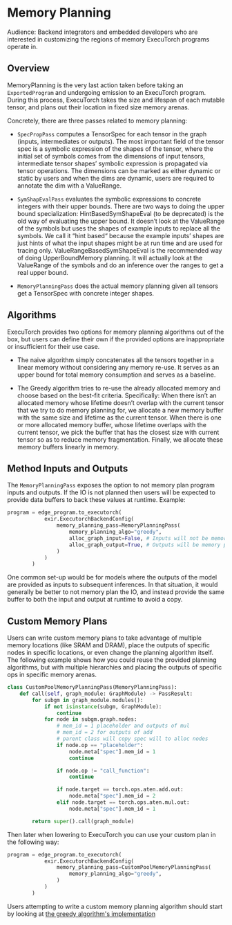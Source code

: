# Memory Planning

Audience: Backend integrators and embedded developers who are interested in customizing the regions of memory ExecuTorch programs operate in.

## Overview

MemoryPlanning is the very last action taken before taking an `ExportedProgram` and undergoing emission to an ExecuTorch program. During this process, ExecuTorch takes the size and lifespan of each mutable tensor, and plans out their location in fixed size memory arenas.

Concretely, there are three passes related to memory planning:
* `SpecPropPass` computes a TensorSpec for each tensor in the graph (inputs, intermediates or outputs). The most important field of the tensor spec is a symbolic expression of the shapes of the tensor, where the initial set of symbols comes from the dimensions of input tensors, intermediate tensor shapes’ symbolic expression is propagated via tensor operations. The dimensions can be marked as either dynamic or static by users and when the dims are dynamic, users are required to annotate the dim with a ValueRange.

* `SymShapEvalPass` evaluates the symbolic expressions to concrete integers with their upper bounds. There are two ways to doing the upper bound specialization:
HintBasedSymShapeEval (to be deprecated) is the old way of evaluating the upper bound. It doesn’t look at the ValueRange of the symbols but uses the shapes of example inputs to replace all the symbols. We call it “hint based“ because the example inputs’ shapes are just hints of what the input shapes might be at run time and are used for tracing only. ValueRangeBasedSymShapeEval is the recommended way of doing UpperBoundMemory planning. It will actually look at the ValueRange of the symbols and do an inference over the ranges to get a real upper bound.

* `MemoryPlanningPass` does the actual memory planning given all tensors get a TensorSpec with concrete integer shapes.

## Algorithms

ExecuTorch provides two options for memory planning algorithms out of the box, but users can define their own if the provided options are inappropriate or insufficient for their use case.

* The naive algorithm simply concatenates all the tensors together in a linear memory without considering any memory re-use. It serves as an upper bound for total memory consumption and serves as a baseline.

* The Greedy algorithm tries to re-use the already allocated memory and choose based on the best-fit criteria. Specifically:
When there isn’t an allocated memory whose lifetime doesn’t overlap with the current tensor that we try to do memory planning for, we allocate a new memory buffer with the same size and lifetime as the current tensor. When there is one or more allocated memory buffer, whose lifetime overlaps with the current tensor, we pick the buffer that has the closest size with current tensor so as to reduce memory fragmentation. Finally, we allocate these memory buffers linearly in memory.


## Method Inputs and Outputs

The `MemoryPlanningPass` exposes the option to not memory plan program inputs and outputs. If the IO is not planned then users will be expected to provide data buffers to back these values at runtime. Example:

```python
program = edge_program.to_executorch(
            exir.ExecutorchBackendConfig(
                memory_planning_pass=MemoryPlanningPass(
                    memory_planning_algo="greedy",
                    alloc_graph_input=False, # Inputs will not be memory planned, the data_ptr for input tensors after model load will be nullptr
                    alloc_graph_output=True, # Outputs will be memory planned, the data_ptr for input tensors after model load will be in the `planned_memory`.
                )
            )
        )
```

One common set-up would be for models where the outputs of the model are provided as inputs to subsequent inferences. In that situation, it would generally be better to not memory plan the IO, and instead provide the same buffer to both the input and output at runtime to avoid a copy.

## Custom Memory Plans

Users can write custom memory plans to take advantage of multiple memory locations (like SRAM and DRAM), place the outputs of specific nodes in specific locations, or even change the planning algorithm itself. The following example shows how you could reuse the provided planning algorithms, but with multiple hierarchies and placing the outputs of specific ops in specific memory arenas.

```python
class CustomPoolMemoryPlanningPass(MemoryPlanningPass):
    def call(self, graph_module: GraphModule) -> PassResult:
        for subgm in graph_module.modules():
            if not isinstance(subgm, GraphModule):
                continue
            for node in subgm.graph.nodes:
                # mem_id = 1 placeholder and outputs of mul
                # mem_id = 2 for outputs of add
                # parent class will copy spec will to alloc nodes
                if node.op == "placeholder":
                    node.meta["spec"].mem_id = 1
                    continue

                if node.op != "call_function":
                    continue

                if node.target == torch.ops.aten.add.out:
                    node.meta["spec"].mem_id = 2
                elif node.target == torch.ops.aten.mul.out:
                    node.meta["spec"].mem_id = 1

        return super().call(graph_module)
```

Then later when lowering to ExecuTorch you can use your custom plan in the following way:

```python
program = edge_program.to_executorch(
            exir.ExecutorchBackendConfig(
                memory_planning_pass=CustomPoolMemoryPlanningPass(
                    memory_planning_algo="greedy",
                )
            )
        )
```

Users attempting to write a custom memory planning algorithm should start by looking at [the greedy algorithm's implementation](https://github.com/pytorch/executorch/blob/d62c41ca86435e5316e7ed292b6d68aff27a2fb7/exir/memory_planning.py#L459C1-L459C12)
